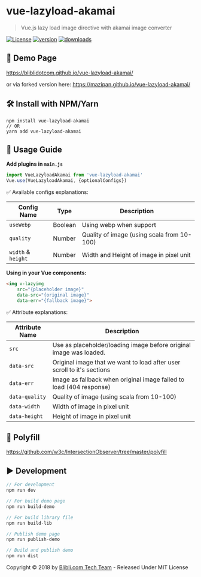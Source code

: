 # vue-lazyload-akamai

> Vue.js lazy load image directive with akamai image converter

[![License](https://img.shields.io/github/license/bliblidotcom/vue-lazyload-akamai.svg?longCache=true)](https://github.com/bliblidotcom/vue-lazyload-akamai) [![version](https://img.shields.io/npm/v/vue-lazyload-akamai.svg?maxAge=3600)](https://www.npmjs.com/package/vue-lazyload-akamai)
[![downloads](https://img.shields.io/npm/dt/vue-lazyload-akamai.svg?maxAge=86400)](https://www.npmjs.com/package/vue-lazyload-akamai)

## 💅 Demo Page

https://bliblidotcom.github.io/vue-lazyload-akamai/

or via forked version here: https://mazipan.github.io/vue-lazyload-akamai/

## 🛠 Install with NPM/Yarn

```
npm install vue-lazyload-akamai
// OR
yarn add vue-lazyload-akamai
```

## 🚀 Usage Guide

**Add plugins in `main.js`**

```js
import VueLazyloadAkamai from 'vue-lazyload-akamai'
Vue.use(VueLazyloadAkamai, {optionalConfigs})
```

✅ Available configs explanations:

| Config Name    | Type     | Description             |
| ---------------|----------|-------------------------|
| `useWebp`      | Boolean  | Using webp when support |
| `quality`      | Number   | Quality of image (using scala from 10-100) |
| `width` & `height`       | Number  | Width and Height of image in pixel unit |

**Using in your Vue components:**

```html
<img v-lazyimg
    src="{placeholder image}"
    data-src="{original image}"
    data-err="{fallback image}">
```

✅ Attribute explanations:

| Attribute Name | Description        |
| ---------------|--------------------|
| `src`          | Use as placeholder/loading image before original image was loaded. |
| `data-src`     | Original image that we want to load after user scroll to it's sections |
| `data-err`     | Image as fallback when original image failed to load (404 response) |
| `data-quality` | Quality of image (using scala from 10-100)  |
| `data-width`   | Width of image in pixel unit  |
| `data-height`  | Height of image in pixel unit  |

## 🗿 Polyfill

https://github.com/w3c/IntersectionObserver/tree/master/polyfill

## ▶️ Development

```js
// For development
npm run dev

// For build demo page
npm run build-demo

// For build library file
npm run build-lib

// Publish demo page
npm run publish-demo

// Build and publish demo
npm run dist
```


Copyright © 2018 by [Blibli.com Tech Team](https://github.com/bliblidotcom) - Released Under MIT License
